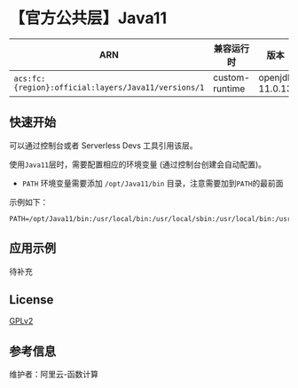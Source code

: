 
# 【官方公共层】Java11

| ARN  |  兼容运行时  | 版本 |
|------|------|--------|
| `acs:fc:{region}:official:layers/Java11/versions/1` | custom-runtime   | openjdk 11.0.13 |

## 快速开始
可以通过控制台或者 Serverless Devs 工具引用该层。

使用`Java11`层时，需要配置相应的环境变量 (通过控制台创建会自动配置)。
- `PATH` 环境变量需要添加 `/opt/Java11/bin` 目录，注意需要加到`PATH`的最前面

示例如下：
```shell
PATH=/opt/Java11/bin:/usr/local/bin:/usr/local/sbin:/usr/local/bin:/usr/sbin:/usr/bin:/sbin:/bin:/opt/bin
```

## 应用示例
待补充

## License
[GPLv2](https://openjdk.org/legal/gplv2+ce.html)

## 参考信息
维护者：阿里云-函数计算